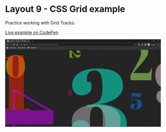 # Layout 9 - CSS Grid example

Practice working with Grid Tracks.

[Live example on CodePen](https://codepen.io/alexandracaulea/full/Exaddav)

![layout two example](img/layout-nine-gif.gif)
